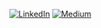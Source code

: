 
<!-- ## Socials: -->
[![LinkedIn](https://img.shields.io/badge/LinkedIn-%230077B5.svg?logo=linkedin&logoColor=white&style=flat-square)](https://linkedin.com/in/mehdieidi) 
[![Medium](https://img.shields.io/badge/Medium-12100E?logo=medium&logoColor=white&style=flat-square)](https://medium.com/@mehdieidi) 
<!-- [![Instagram](https://img.shields.io/badge/Instagram-%23E4405F.svg?logo=Instagram&logoColor=white&style=flat-square)](https://instagram.com/mhdeidi) -->
<!-- [![Twitter](https://img.shields.io/badge/Twitter-%231DA1F2.svg?logo=Twitter&logoColor=white&style=flat-square)](https://twitter.com/mehdeidi) -->

<!-- ## Tech Stack:
![JSON](https://img.shields.io/badge/-JSON-4C5459?style=flat-square&logo=JSON&logoColor=white)
![C](https://img.shields.io/badge/c-%2300599C.svg?style=flat-square&logo=c&logoColor=white) 
![CSS3](https://img.shields.io/badge/css3-%231572B6.svg?style=flat-square&logo=css3&logoColor=white) 
![Elixir](https://img.shields.io/badge/elixir-%234B275F.svg?style=flat-square&logo=elixir&logoColor=white) 
![Go](https://img.shields.io/badge/go-%2300ADD8.svg?style=flat-square&logo=go&logoColor=white) 
![HTML5](https://img.shields.io/badge/html5-%23E34F26.svg?style=flat-square&logo=html5&logoColor=white) 
![Java](https://img.shields.io/badge/java-%23ED8B00.svg?style=flat-square&logo=java&logoColor=white) 
![JavaScript](https://img.shields.io/badge/javascript-%23323330.svg?style=flat-square&logo=javascript&logoColor=%23F7DF1E) 
![Markdown](https://img.shields.io/badge/markdown-%23000000.svg?style=flat-square&logo=markdown&logoColor=white) 
![Python](https://img.shields.io/badge/python-3670A0?style=flat-square&logo=python&logoColor=ffdd54) 
![Bootstrap](https://img.shields.io/badge/bootstrap-%23563D7C.svg?style=flat-square&logo=bootstrap&logoColor=white) 
![Insomnia](https://img.shields.io/badge/Insomnia-black?style=flat-square&logo=insomnia&logoColor=5849BE) 
![jQuery](https://img.shields.io/badge/jquery-%230769AD.svg?style=flat-square&logo=jquery&logoColor=white) 
![JWT](https://img.shields.io/badge/JWT-black?style=flat-square&logo=JSON%20web%20tokens) 
![NPM](https://img.shields.io/badge/NPM-%23000000.svg?style=flat-square&logo=npm&logoColor=white) 
![React](https://img.shields.io/badge/react-%2320232a.svg?style=flat-square&logo=react&logoColor=%2361DAFB) 
![ANDROID](https://img.shields.io/badge/android-%2320232a.svg?style=flat-square&logo=android&logoColor=%a4c639) 
![SASS](https://img.shields.io/badge/SASS-hotpink.svg?style=flat-square&logo=SASS&logoColor=white) 
![Xamarin](https://img.shields.io/badge/Xamarin-3199DC?style=flat-square&logo=xamarin&logoColor=white) 
![Nginx](https://img.shields.io/badge/nginx-%23009639.svg?style=flat-square&logo=nginx&logoColor=white) 
![ApacheCassandra](https://img.shields.io/badge/cassandra-%231287B1.svg?style=flat-square&logo=apache-cassandra&logoColor=white) 
![MongoDB](https://img.shields.io/badge/MongoDB-%234ea94b.svg?style=flat-square&logo=mongodb&logoColor=white) 
![MicrosoftSQLServer](https://img.shields.io/badge/Microsoft%20SQL%20Sever-CC2927?style=flat-square&logo=microsoft%20sql%20server&logoColor=white) 
![MySQL](https://img.shields.io/badge/mysql-%2300f.svg?style=flat-square&logo=mysql&logoColor=white) 
![Postgres](https://img.shields.io/badge/postgres-%23316192.svg?style=flat-square&logo=postgresql&logoColor=white) 
![Redis](https://img.shields.io/badge/redis-%23DD0031.svg?style=flat-square&logo=redis&logoColor=white) 
![SQLite](https://img.shields.io/badge/sqlite-%2307405e.svg?style=flat-square&logo=sqlite&logoColor=white) 
![LINUX](https://img.shields.io/badge/Linux-FCC624?style=flat-square&logo=linux&logoColor=black) 
![Arduino](https://img.shields.io/badge/-Arduino-00979D?style=flat-square&logo=Arduino&logoColor=white) 
![Docker](https://img.shields.io/badge/docker-%230db7ed.svg?style=flat-square&logo=docker&logoColor=white) 
![Jira](https://img.shields.io/badge/jira-%230A0FFF.svg?style=flat-square&logo=jira&logoColor=white) 
![Kubernetes](https://img.shields.io/badge/kubernetes-%23326ce5.svg?style=flat-square&logo=kubernetes&logoColor=white) 
![Postman](https://img.shields.io/badge/Postman-FF6C37?style=flat-square&logo=postman&logoColor=white) 
![Raspberry Pi](https://img.shields.io/badge/-RaspberryPi-C51A4A?style=flat-square&logo=Raspberry-Pi) 
![Swagger](https://img.shields.io/badge/-Swagger-%23Clojure?style=flat-square&logo=swagger&logoColor=white)
## Stats: -->
<!-- ![](https://github-readme-stats.vercel.app/api?username=mehdieidi&theme=gruvbox&hide_border=false&include_all_commits=true&count_private=true) -->
<!-- ![](https://github-readme-stats.vercel.app/api/top-langs/?username=mehdieidi&theme=gruvbox&hide_border=false&include_all_commits=true&count_private=true&layout=compact&langs_count=10&exclude_repo=museum-management-system&hide=Batchfile,html,css) -->

